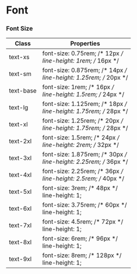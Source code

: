 # Font


### Font Size

| Class     | Properties                                                             |
|-----------|------------------------------------------------------------------------|
| text-xs   | font-size: 0.75rem; /* 12px */<br/>line-height: 1rem; /* 16px */       |
| text-sm   | font-size: 0.875rem; /* 14px */ <br/> line-height: 1.25rem; /* 20px */ | 
| text-base | font-size: 1rem; /* 16px */ <br/> line-height: 1.5rem; /* 24px */      | 
| text-lg   | font-size: 1.125rem; /* 18px */ <br/> line-height: 1.75rem; /* 28px */ | 
| text-xl   | font-size: 1.25rem; /* 20px */ <br/> line-height: 1.75rem; /* 28px */  | 
| text-2xl  | font-size: 1.5rem; /* 24px */ <br/> line-height: 2rem; /* 32px */      | 
| text-3xl  | font-size: 1.875rem; /* 30px */ <br/> line-height: 2.25rem; /* 36px */ | 
| text-4xl  | font-size: 2.25rem; /* 36px */ <br/> line-height: 2.5rem; /* 40px */   | 
| text-5xl  | font-size: 3rem; /* 48px */ <br/> line-height: 1;                      | 
| text-6xl  | font-size: 3.75rem; /* 60px */ <br/> line-height: 1;                   |
| text-7xl  | font-size: 4.5rem; /* 72px */ <br/> line-height: 1;                    | 
| text-8xl  | font-size: 6rem; /* 96px */ <br/> line-height: 1;                      | 
| text-9xl  | font-size: 8rem; /* 128px */ <br/> line-height: 1;                     | 
